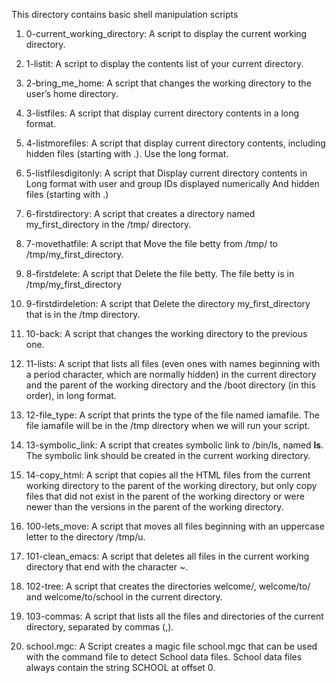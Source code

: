This directory contains basic shell manipulation scripts

1. 0-current_working_directory:  A script to display the current working directory.

2. 1-listit: A script to display the contents list of your current directory.

3. 2-bring_me_home: A script that changes the working directory to the user’s home directory.

4. 3-listfiles: A script that display current directory contents in a long format.

5. 4-listmorefiles: A script that display current directory contents, including hidden files (starting with .). Use the long format.

6. 5-listfilesdigitonly: A script that Display current directory contents in Long format with user and group IDs displayed numerically And hidden files (starting with .)

7. 6-firstdirectory: A script that creates a directory named my_first_directory in the /tmp/ directory.

8. 7-movethatfile: A script that Move the file betty from /tmp/ to /tmp/my_first_directory.

9. 8-firstdelete: A script that Delete the file betty. The file betty is in /tmp/my_first_directory

10. 9-firstdirdeletion: A script that Delete the directory my_first_directory that is in the /tmp directory.

11. 10-back: A script that changes the working directory to the previous one.

12. 11-lists: A script that lists all files (even ones with names beginning with a period character, which are normally hidden) in the current directory and the parent of the working directory and the /boot directory (in this order), in long format.

13. 12-file_type: A script that prints the type of the file named iamafile. The file iamafile will be in the /tmp directory when we will run your script.

14. 13-symbolic_link: A script that creates  symbolic link to /bin/ls, named __ls__. The symbolic link should be created in the current working directory.

15. 14-copy_html: A script that copies all the HTML files from the current working directory to the parent of the working directory, but only copy files that did not exist in the parent of the working directory or were newer than the versions in the parent of the working directory.

16. 100-lets_move: A script that moves all files beginning with an uppercase letter to the directory /tmp/u.

17. 101-clean_emacs: A script that deletes all files in the current working directory that end with the character ~.

18. 102-tree: A script that creates the directories welcome/, welcome/to/ and welcome/to/school in the current directory.

19. 103-commas: A script that lists all the files and directories of the current directory, separated by commas (,).

20. school.mgc: A Script creates a magic file school.mgc that can be used with the command file to detect School data files. School data files always contain the string SCHOOL at offset 0.
